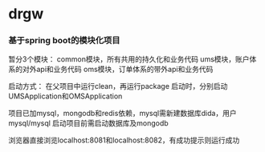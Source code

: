 # drgw

### 基于spring boot的模块化项目

暂分3个模块：
common模块，所有共用的持久化和业务代码
ums模块，账户体系的对外api和业务代码
oms模块，订单体系的带外api和业务代码

启动方式：
在父项目中运行clean，再运行package
启动时，分别启动UMSApplication和OMSApplication

项目已加mysql，mongodb和redis依赖，mysql需新建数据库dida，用户mysql/mysql
启动项目前需启动数据库及mongodb

浏览器直接浏览localhost:8081和localhost:8082，有成功提示则运行成功

